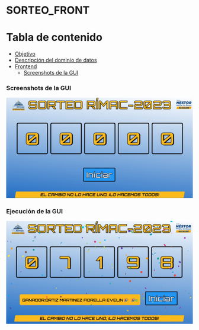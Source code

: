 # SORTEO_FRONT

# Tabla de contenido
- [Objetivo](#Objetivo)
- [Descripción del dominio de datos](#Descripción-del-dominio-de-datos)
- [Frontend](#Frontend)
  * [Screenshots de la GUI](#Screenshots-de-la-GUI)

### Screenshots de la GUI

![](CAPTURA1.jpg)

### Ejecución de la GUI

![](CAPTURA2.jpg)


